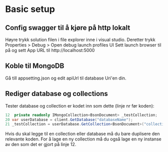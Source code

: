 # Basic setup

## Config swagger til å kjøre på http lokalt
Høyre trykk solution filen i file explorer inne i visual studio.
Deretter trykk Properties > Debug > Open debug launch profiles UI
Sett launch browser til på og sett App URL til http://localhost:5000

## Koble til MongoDB
Gå till appsetting.json og edit apiUrl til database Uri'en din.

## Rediger database og collections
Tester database og collection er kodet inn som dette (linje nr før koden):
```csharp
12  private readonly IMongoCollection<BsonDocument> _testCollection;
20 var userDatabase = client.GetDatabase("databaseName");
21 _testCollection = userDatabase.GetCollection<BsonDocument>("collectionName");
```

Hvis du skal legge til en collection eller database må du bare duplisere den relevante koden.
For å lage en ny collection må du også lage en ny instanse av den som det er gjort på linje 12.
